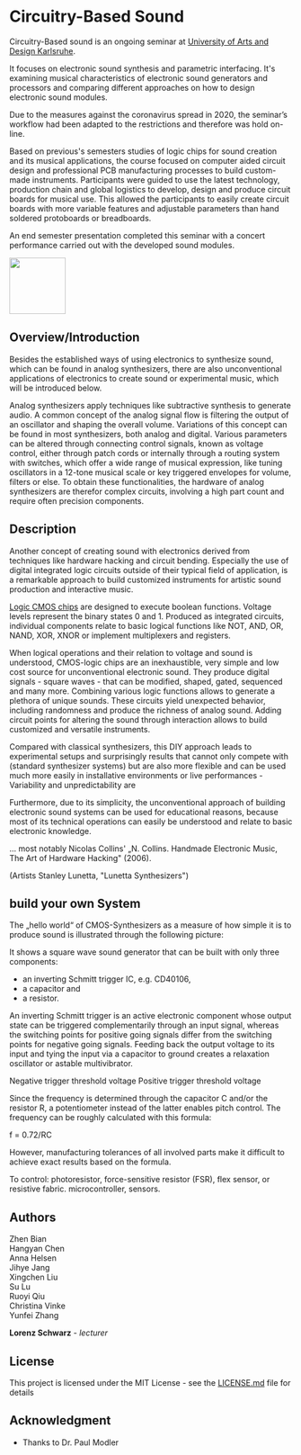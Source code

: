# Circuitry-Based Sound

Circuitry-Based sound is an ongoing seminar at [University of Arts and Design Karlsruhe](https://www.hfg-karlsruhe.de/ "University of Arts and Design Karlsruhe"). 

It focuses on electronic sound synthesis and parametric interfacing. It's examining musical characteristics of electronic sound generators and processors and comparing different approaches on how to design electronic sound modules.

Due to the measures against the coronavirus spread in 2020, the seminar’s workflow had been adapted to the restrictions and therefore was hold on-line.

Based on previous's semesters studies of logic chips for sound creation and its musical applications, the course focused on computer aided circuit design and professional PCB manufacturing processes to build custom-made instruments. Participants were guided to use the latest technology, production chain and global logistics to develop, design and produce circuit boards for musical use. This allowed the participants to easily create circuit boards with more variable features and adjustable parameters than hand soldered protoboards or breadboards.

An end semester presentation completed this seminar with a concert performance carried out with the developed sound modules.

<img src="https://github.com/clswa/Circuitry-Based-Sound/blob/master/img/CBS_uSine.jpg" width=100>

## Overview/Introduction

Besides the established ways of using electronics to synthesize sound, which can be found in analog synthesizers, there are also unconventional applications of electronics to create sound or experimental music, which will be introduced below.

Analog synthesizers apply techniques like subtractive synthesis to generate audio. A common concept of the analog signal flow is filtering the output of an oscillator and shaping the overall volume. Variations of this concept can be found in most synthesizers, both analog and digital. Various parameters can be altered through connecting control signals, known as voltage control, either through patch cords or internally through a routing system with switches, which offer a wide range of musical expression, like tuning oscillators in a 12-tone musical scale or key triggered envelopes for volume, filters or else. To obtain these functionalities, the hardware of analog synthesizers are therefor complex circuits, involving a high part count and require often precision components.

## Description

Another concept of creating sound with electronics derived from techniques like hardware hacking and circuit bending. Especially the use of digital integrated logic circuits outside of their typical field of application, is a remarkable approach to build customized instruments for artistic sound production and interactive music.

[Logic CMOS chips](https://en.wikipedia.org/wiki/4000-series_integrated_circuits/ "4000-series integrated circuits") are designed to execute boolean functions. Voltage levels represent the binary states 0 and 1. Produced as integrated circuits, individual components relate to basic logical functions like NOT, AND, OR, NAND, XOR, XNOR or implement multiplexers and registers.

When logical operations and their relation to voltage and sound is understood, CMOS-logic chips are an inexhaustible, very simple and low cost source for unconventional electronic sound. They produce digital signals - square waves - that can be modified, shaped, gated, sequenced and many more. Combining various logic functions allows to generate a plethora of unique sounds. These circuits yield unexpected behavior, including randomness and produce the richness of analog sound. Adding circuit points for altering the sound through interaction allows to build customized and versatile instruments.

Compared with classical synthesizers, this DIY approach leads to experimental setups and surprisingly results that cannot only compete with (standard synthesizer systems) but are also more flexible and can be used much more easily in installative environments or live performances - Variability and unpredictability are

Furthermore, due to its simplicity, the unconventional approach of building electronic sound systems can be used for educational reasons, because most of its technical operations can easily be understood and relate to basic electronic knowledge.

... most notably Nicolas Collins' „N. Collins. Handmade Electronic Music, The Art of Hardware Hacking" (2006).

(Artists Stanley Lunetta, "Lunetta Synthesizers")

## build your own System

The „hello world“ of CMOS-Synthesizers as a measure of how simple it is to produce sound is illustrated through the following picture:


It shows a square wave sound generator that can be built with only three components:  
* an inverting Schmitt trigger IC, e.g. CD40106, 
* a capacitor and 
* a resistor.

An inverting Schmitt trigger is an active electronic component whose output state can be triggered complementarily through an input signal, whereas the switching points for positive going signals differ from the switching points for negative going signals. Feeding back the output voltage to its input and tying the input via a capacitor to ground creates a relaxation oscillator or astable multivibrator.

Negative trigger threshold voltage
Positive trigger threshold voltage

Since the frequency is determined through the capacitor C and/or the resistor R, a potentiometer instead of the latter enables pitch control.
The frequency can be roughly calculated with this formula:

f = 0.72/RC

However, manufacturing tolerances of all involved parts make it difficult to achieve exact results based on the formula.


To control: photoresistor, force-sensitive resistor (FSR), flex sensor, or resistive fabric.
microcontroller, sensors.


## Authors


Zhen Bian <br />
Hangyan Chen <br />
Anna Helsen <br />
Jihye Jang <br />
Xingchen Liu <br />
Su Lu <br />
Ruoyi Qiu <br />
Christina Vinke <br />
Yunfei Zhang <br />

**Lorenz Schwarz** - *lecturer* 

## License

This project is licensed under the MIT License - see the [LICENSE.md](LICENSE.md) file for details

## Acknowledgment

* Thanks to Dr. Paul Modler
